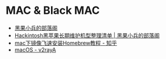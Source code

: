 # MAC & Black MAC

- [黑果小兵的部落阁](https://blog.daliansky.net/)
- [Hackintosh黑苹果长期维护机型整理清单 | 黑果小兵的部落阁](https://blog.daliansky.net/Hackintosh-long-term-maintenance-model-checklist.html)
- [mac下镜像飞速安装Homebrew教程 - 知乎](https://zhuanlan.zhihu.com/p/90508170)
- [macOS - v2rayA](https://v2raya.org/docs/prologue/installation/macos/)